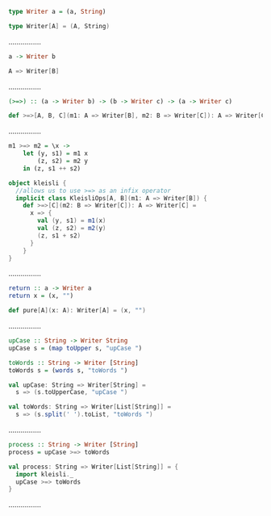 ```Haskell
type Writer a = (a, String)
```
```scala
type Writer[A] = (A, String)
```
................
```Haskell
a -> Writer b
```
```scala
A => Writer[B]
```
................
```Haskell
(>=>) :: (a -> Writer b) -> (b -> Writer c) -> (a -> Writer c)
```
```scala
def >=>[A, B, C](m1: A => Writer[B], m2: B => Writer[C]): A => Writer[C]
```
................
```Haskell
m1 >=> m2 = \x ->
    let (y, s1) = m1 x
        (z, s2) = m2 y
    in (z, s1 ++ s2)
```
```scala
object kleisli {
  //allows us to use >=> as an infix operator
  implicit class KleisliOps[A, B](m1: A => Writer[B]) {
    def >=>[C](m2: B => Writer[C]): A => Writer[C] =
      x => {
        val (y, s1) = m1(x)
        val (z, s2) = m2(y)
        (z, s1 + s2)
      }
    }
}
```
................
```Haskell
return :: a -> Writer a
return x = (x, "")
```
```scala
def pure[A](x: A): Writer[A] = (x, "")
```
................
```Haskell
upCase :: String -> Writer String
upCase s = (map toUpper s, "upCase ")

toWords :: String -> Writer [String]
toWords s = (words s, "toWords ")
```
```scala
val upCase: String => Writer[String] =
  s => (s.toUpperCase, "upCase ")

val toWords: String => Writer[List[String]] =
  s => (s.split(' ').toList, "toWords ")
```
................
```Haskell
process :: String -> Writer [String]
process = upCase >=> toWords
```
```scala
val process: String => Writer[List[String]] = {
  import kleisli._
  upCase >=> toWords
}
```
................
